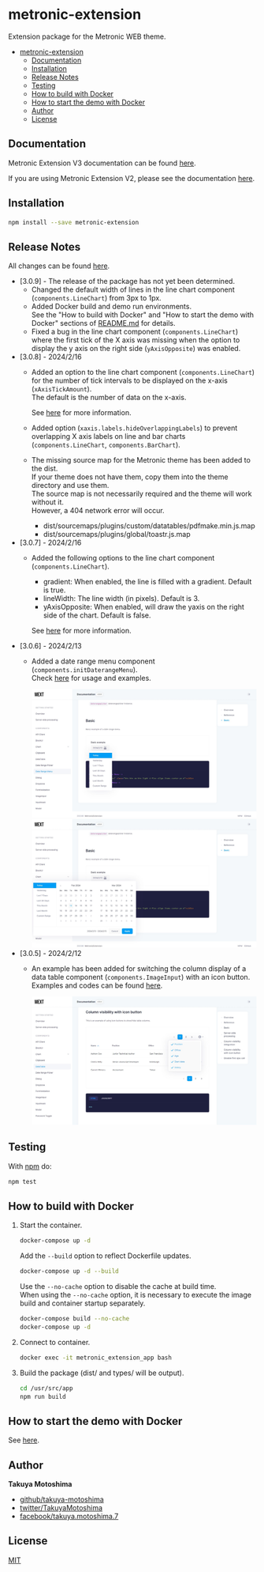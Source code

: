 # metronic-extension
Extension package for the Metronic WEB theme.

- [metronic-extension](#metronic-extension)
    - [Documentation](#documentation)
    - [Installation](#installation)
    - [Release Notes](#release-notes)
    - [Testing](#testing)
    - [How to build with Docker](#how-to-build-with-docker)
    - [How to start the demo with Docker](#how-to-start-the-demo-with-docker)
    - [Author](#author)
    - [License](#license)

## Documentation
Metronic Extension V3 documentation can be found [here](https://takuya-motoshima.github.io/metronic-extension/v3/).

If you are using Metronic Extension V2, please see the documentation [here](https://takuya-motoshima.github.io/metronic-extension/v2/).

## Installation
```sh
npm install --save metronic-extension
```

## Release Notes
All changes can be found [here](CHANGELOG.md).

- [3.0.9] - The release of the package has not yet been determined.
    - Changed the default width of lines in the line chart component (`components.LineChart`) from 3px to 1px.
    - Added Docker build and demo run environments.  
        See the "How to build with Docker" and "How to start the demo with Docker" sections of [README.md](README.md) for details.
    - Fixed a bug in the line chart component (`components.LineChart`) where the first tick of the X axis was missing when the option to display the y axis on the right side (`yAxisOpposite`) was enabled.
- [3.0.8] - 2024/2/16
    - Added an option to the line chart component (`components.LineChart`) for the number of tick intervals to be displayed on the x-axis (`xAxisTickAmount`).  
        The default is the number of data on the x-axis.

        See [here](https://takuya-motoshima.github.io/metronic-extension/v3/linechart.html#reference) for more information.
    - Added option (`xaxis.labels.hideOverlappingLabels`) to prevent overlapping X axis labels on line and bar charts (`components.LineChart`, `components.BarChart`).
    - The missing source map for the Metronic theme has been added to the dist.  
        If your theme does not have them, copy them into the theme directory and use them.  
        The source map is not necessarily required and the theme will work without it.  
        However, a 404 network error will occur.
        - dist/sourcemaps/plugins/custom/datatables/pdfmake.min.js.map
        - dist/sourcemaps/plugins/global/toastr.js.map
- [3.0.7] - 2024/2/16
    - Added the following options to the line chart component (`components.LineChart`).
        - gradient: When enabled, the line is filled with a gradient. Default is true.
        - lineWidth: The line width (in pixels). Default is 3.
        - yAxisOpposite: When enabled, will draw the yaxis on the right side of the chart. Default is false.

        See [here](https://takuya-motoshima.github.io/metronic-extension/v3/linechart.html#reference) for more information.
- [3.0.6] - 2024/2/13
    - Added a date range menu component (`components.initDaterangeMenu`).  
        Check [here](https://takuya-motoshima.github.io/metronic-extension/v3/date-range-menu.html) for usage and examples.  

        <img src="screencaps/date-range-menu-1.jpg">
        <img src="screencaps/date-range-menu-2.jpg">
- [3.0.5] - 2024/2/12
    - An example has been added for switching the column display of a data table component (`components.ImageInput`) with an icon button.  
        Examples and codes can be found [here](https://takuya-motoshima.github.io/metronic-extension/v3/datatable.html#column-visibility-with-icon-button).  

        <img src="screencaps/column-visibility-with-icon-button-table.jpg">

## Testing
With [npm](http://npmjs.org) do:

```sh
npm test
```

## How to build with Docker
1. Start the container.
    ```sh
    docker-compose up -d
    ```

    Add the `--build` option to reflect Dockerfile updates.
    ```sh
    docker-compose up -d --build
    ```

    Use the `--no-cache` option to disable the cache at build time.  
    When using the `--no-cache` option, it is necessary to execute the image build and container startup separately.
    ```sh
    docker-compose build --no-cache
    docker-compose up -d
    ```
1. Connect to container.
    ```sh
    docker exec -it metronic_extension_app bash
    ```
1. Build the package (dist/ and types/ will be output).
    ```sh
    cd /usr/src/app
    npm run build
    ```

## How to start the demo with Docker
See [here](demo/README.md).

## Author
**Takuya Motoshima**

* [github/takuya-motoshima](https://github.com/takuya-motoshima)
* [twitter/TakuyaMotoshima](https://twitter.com/TakuyaMotoshima)
* [facebook/takuya.motoshima.7](https://www.facebook.com/takuya.motoshima.7)

## License
[MIT](LICENSE)